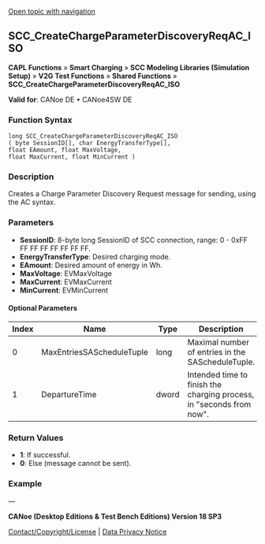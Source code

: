 [Open topic with navigation](../../../../../CANoeDEFamily.htm#Topics/CAPLFunctions/SmartCharging/Functions/CAPLfunctionSCCCreateChargeParameterDiscoveryReqACIso.md)

## SCC_CreateChargeParameterDiscoveryReqAC_ISO

**CAPL Functions** » **Smart Charging** » **SCC Modeling Libraries (Simulation Setup)** » **V2G Test Functions** » **Shared Functions** » **SCC_CreateChargeParameterDiscoveryReqAC_ISO**

**Valid for**: CANoe DE • CANoe4SW DE

### Function Syntax

```plaintext
long SCC_CreateChargeParameterDiscoveryReqAC_ISO 
( byte SessionID[], char EnergyTransferType[], 
float EAmount, float MaxVoltage, 
float MaxCurrent, float MinCurrent )
```

### Description

Creates a Charge Parameter Discovery Request message for sending, using the AC syntax.

### Parameters

- **SessionID**: 8-byte long SessionID of SCC connection, range: 0 - 0xFF FF FF FF FF FF FF FF.
- **EnergyTransferType**: Desired charging mode.
- **EAmount**: Desired amount of energy in Wh.
- **MaxVoltage**: EVMaxVoltage
- **MaxCurrent**: EVMaxCurrent
- **MinCurrent**: EVMinCurrent

#### Optional Parameters

| Index | Name                   | Type  | Description                                         |
|-------|------------------------|-------|-----------------------------------------------------|
| 0     | MaxEntriesSAScheduleTuple | long  | Maximal number of entries in the SAScheduleTuple.   |
| 1     | DepartureTime          | dword | Intended time to finish the charging process, in "seconds from now". |

### Return Values

- **1**: If successful.
- **0**: Else (message cannot be sent).

### Example

—

**CANoe (Desktop Editions & Test Bench Editions) Version 18 SP3**

[Contact/Copyright/License](../../../Shared/ContactCopyrightLicense.md) | [Data Privacy Notice](https://www.vector.com/int/en/company/get-info/privacy-policy/)
